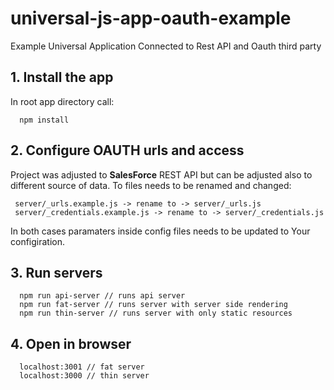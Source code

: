 # universal-js-app-oauth-example
Example Universal Application Connected to Rest API and Oauth third party

## 1. Install the app
In root app directory call: 

```
  npm install
```
## 2. Configure OAUTH urls and access
Project was adjusted to **SalesForce** REST API but can be adjusted also to different source of data. To files needs to be renamed and changed:

```
 server/_urls.example.js -> rename to -> server/_urls.js
 server/_credentials.example.js -> rename to -> server/_credentials.js
```

In both cases paramaters inside config files needs to be updated to Your configiration.

## 3. Run servers

```
  npm run api-server // runs api server
  npm run fat-server // runs server with server side rendering
  npm run thin-server // runs server with only static resources
```

## 4. Open in browser

```
  localhost:3001 // fat server 
  localhost:3000 // thin server
```
